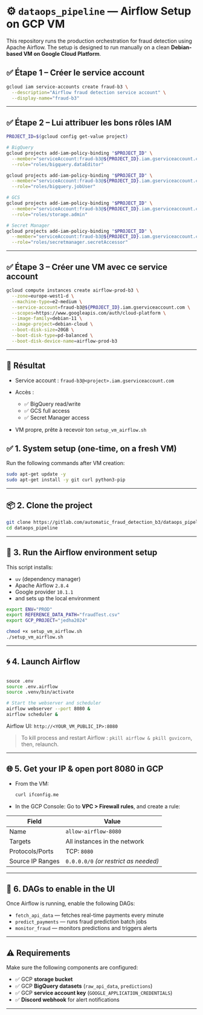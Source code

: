 # ⚙️ `dataops_pipeline` — Airflow Setup on GCP VM

This repository runs the production orchestration for fraud detection using Apache Airflow.
The setup is designed to run manually on a clean **Debian-based VM on Google Cloud Platform**.


## ✅ Étape 1 – Créer le service account

```bash
gcloud iam service-accounts create fraud-b3 \
  --description="Airflow fraud detection service account" \
  --display-name="fraud-b3"
```

---

## ✅ Étape 2 – Lui attribuer les bons rôles IAM

```bash
PROJECT_ID=$(gcloud config get-value project)

# BigQuery
gcloud projects add-iam-policy-binding "$PROJECT_ID" \
  --member="serviceAccount:fraud-b3@${PROJECT_ID}.iam.gserviceaccount.com" \
  --role="roles/bigquery.dataEditor"

gcloud projects add-iam-policy-binding "$PROJECT_ID" \
  --member="serviceAccount:fraud-b3@${PROJECT_ID}.iam.gserviceaccount.com" \
  --role="roles/bigquery.jobUser"

# GCS
gcloud projects add-iam-policy-binding "$PROJECT_ID" \
  --member="serviceAccount:fraud-b3@${PROJECT_ID}.iam.gserviceaccount.com" \
  --role="roles/storage.admin"

# Secret Manager
gcloud projects add-iam-policy-binding "$PROJECT_ID" \
  --member="serviceAccount:fraud-b3@${PROJECT_ID}.iam.gserviceaccount.com" \
  --role="roles/secretmanager.secretAccessor"
```

---

## ✅ Étape 3 – Créer une VM avec ce service account

```bash
gcloud compute instances create airflow-prod-b3 \
  --zone=europe-west1-d \
  --machine-type=e2-medium \
  --service-account=fraud-b3@${PROJECT_ID}.iam.gserviceaccount.com \
  --scopes=https://www.googleapis.com/auth/cloud-platform \
  --image-family=debian-11 \
  --image-project=debian-cloud \
  --boot-disk-size=20GB \
  --boot-disk-type=pd-balanced \
  --boot-disk-device-name=airflow-prod-b3
```

---

## 📌 Résultat

* Service account : `fraud-b3@<project>.iam.gserviceaccount.com`
* Accès :

  * ✅ BigQuery read/write
  * ✅ GCS full access
  * ✅ Secret Manager access
* VM propre, prête à recevoir ton `setup_vm_airflow.sh`


## ✅ 1. System setup (one-time, on a fresh VM)

Run the following commands after VM creation:

```bash
sudo apt-get update -y
sudo apt-get install -y git curl python3-pip
```

---

## 📦 2. Clone the project

```bash
git clone https://gitlab.com/automatic_fraud_detection_b3/dataops_pipeline.git
cd dataops_pipeline
```

---

## 🚀 3. Run the Airflow environment setup

This script installs:

* `uv` (dependency manager)
* Apache Airflow `2.8.4`
* Google provider `10.1.1`
* and sets up the local environment

```bash
export ENV="PROD"
export REFERENCE_DATA_PATH="fraudTest.csv"
export GCP_PROJECT="jedha2024"

chmod +x setup_vm_airflow.sh
./setup_vm_airflow.sh
```

---

## 🌀 4. Launch Airflow

```bash

souce .env
source .env.airflow
source .venv/bin/activate

# Start the webserver and scheduler
airflow webserver --port 8080 &
airflow scheduler &
```

Airflow UI: `http://<YOUR_VM_PUBLIC_IP>:8080`

> To kill process and restart Airflow : `pkill airflow & pkill guvicorn`, then, relaunch.
---

## 🌐 5. Get your IP & open port 8080 in GCP

* From the VM:

  ```bash
  curl ifconfig.me
  ```

* In the GCP Console:
  Go to **VPC > Firewall rules**, and create a rule:

| Field            | Value                                 |
| ---------------- | ------------------------------------- |
| Name             | `allow-airflow-8080`                  |
| Targets          | All instances in the network          |
| Protocols/Ports  | TCP: `8080`                           |
| Source IP Ranges | `0.0.0.0/0` *(or restrict as needed)* |

---

## 📂 6. DAGs to enable in the UI

Once Airflow is running, enable the following DAGs:

* `fetch_api_data` — fetches real-time payments every minute
* `predict_payments` — runs fraud prediction batch jobs
* `monitor_fraud` — monitors predictions and triggers alerts

---

## ⚠️ Requirements

Make sure the following components are configured:

* ✅ GCP **storage bucket**
* ✅ GCP **BigQuery datasets** (`raw_api_data`, `predictions`)
* ✅ GCP **service account key** (`GOOGLE_APPLICATION_CREDENTIALS`)
* ✅ **Discord webhook** for alert notifications

---